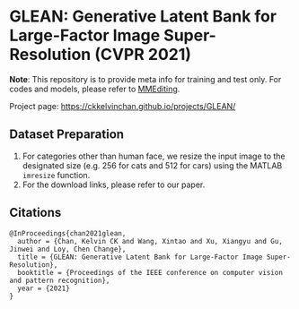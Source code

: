 # GLEAN: Generative Latent Bank for Large-Factor Image Super-Resolution (CVPR 2021)

**Note**: This repository is to provide meta info for training and test only. For codes and models, please refer to [MMEditing](https://github.com/open-mmlab/mmgeneration).

Project page: https://ckkelvinchan.github.io/projects/GLEAN/

## Dataset Preparation
1. For categories other than human face, we resize the input image to the designated size (e.g. 256 for cats and 512 for cars) using the MATLAB `imresize` function.
2. For the download links, please refer to our paper.


## Citations
```
@InProceedings{chan2021glean,
  author = {Chan, Kelvin CK and Wang, Xintao and Xu, Xiangyu and Gu, Jinwei and Loy, Chen Change},
  title = {GLEAN: Generative Latent Bank for Large-Factor Image Super-Resolution},
  booktitle = {Proceedings of the IEEE conference on computer vision and pattern recognition},
  year = {2021}
}
```
